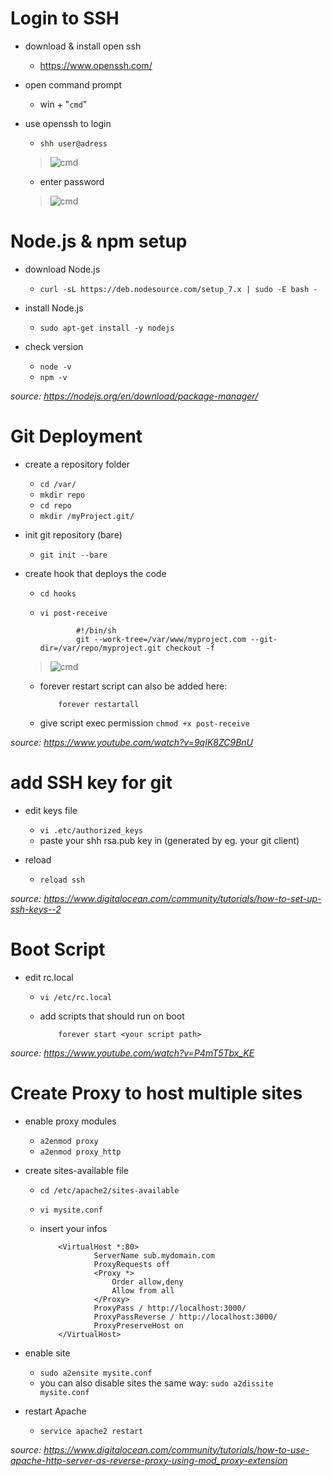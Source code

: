 # Login to SSH

- download & install open ssh
  - https://www.openssh.com/

- open command prompt
  - win + "````cmd````"

- use openssh to login
  - ````shh user@adress````
  > ![cmd](https://i.gyazo.com/803230452719537b262a9f3dcf63f373.png)
  
  - enter password
  > ![cmd](https://i.gyazo.com/7136fbc0f033a3c34bb67cf3046f98d3.png)

# Node.js & npm setup

- download Node.js
  - ````curl -sL https://deb.nodesource.com/setup_7.x | sudo -E bash -````

- install Node.js
  - ````sudo apt-get install -y nodejs````

- check version 
  - ````node -v```` 
  - ````npm -v````

*source: https://nodejs.org/en/download/package-manager/*

# Git Deployment

- create a repository folder
  - ````cd /var/````
  - ````mkdir repo````
  - ````cd repo````
  - ````mkdir /myProject.git/````

- init git repository (bare)
  - ````git init --bare````

- create hook that deploys the code
  - ````cd hooks````
  - ````vi post-receive````
   
                #!/bin/sh
                git --work-tree=/var/www/myproject.com --git-dir=/var/repo/myproject.git checkout -f

   > ![cmd](https://i.gyazo.com/6c135d9c0d87cbc782d8641e7b41b2b1.png)
  - forever restart script can also be added here:

            forever restartall

  - give script exec permission
      ````chmod +x post-receive````

*source: https://www.youtube.com/watch?v=9qIK8ZC9BnU*

# add SSH key for git

- edit keys file
  - ````vi .etc/authorized_keys````
  - paste your shh rsa.pub key in (generated by eg. your git client)

- reload
    - ````reload ssh````

*source: https://www.digitalocean.com/community/tutorials/how-to-set-up-ssh-keys--2*

# Boot Script

- edit rc.local

  - ````vi /etc/rc.local````
  - add scripts that should run on boot

            forever start <your script path>

*source: https://www.youtube.com/watch?v=P4mT5Tbx_KE*  

# Create Proxy to host multiple sites

- enable proxy modules
  - ````a2enmod proxy````
  - ````a2enmod proxy_http````
 
- create sites-available file  
  - ````cd /etc/apache2/sites-available````
  - ````vi mysite.conf````
  - insert your infos

            <VirtualHost *:80>
                    ServerName sub.mydomain.com
                    ProxyRequests off
                    <Proxy *>
                        Order allow,deny
                        Allow from all
                    </Proxy>
                    ProxyPass / http://localhost:3000/
                    ProxyPassReverse / http://localhost:3000/
                    ProxyPreserveHost on
            </VirtualHost>

- enable site    
  - ````sudo a2ensite mysite.conf````
  - you can also disable sites the same way: ````sudo a2dissite mysite.conf````

- restart Apache    
  - ````service apache2 restart````
  
*source: https://www.digitalocean.com/community/tutorials/how-to-use-apache-http-server-as-reverse-proxy-using-mod_proxy-extension*  
            
